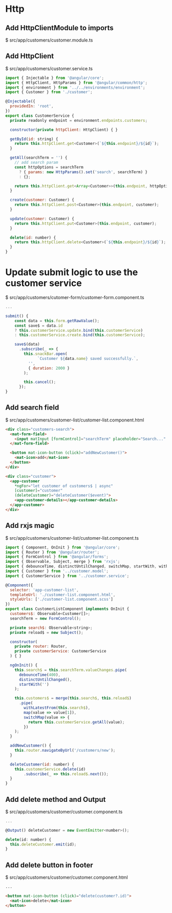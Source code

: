 # Http
## Add HttpClientModule to imports

$ src/app/customers/customer.module.ts

## Add HttpClient

$ src/app/customers/customer.service.ts

```javascript
import { Injectable } from '@angular/core';
import { HttpClient, HttpParams } from '@angular/common/http';
import { environment } from '../../environments/environment';
import { Customer } from './customer';

@Injectable({
  providedIn: 'root',
})
export class CustomerService {
  private readonly endpoint = environment.endpoints.customers;

  constructor(private httpClient: HttpClient) { }

  getById(id: string) {
    return this.httpClient.get<Customer>(`${this.endpoint}/${id}`);
  }

  getAll(searchTerm = '') {
    // add search param
    const httpOptions = searchTerm
      ? { params: new HttpParams().set('search', searchTerm) }
      : {};

    return this.httpClient.get<Array<Customer>>(this.endpoint, httpOptions);
  }

  create(customer: Customer) {
    return this.httpClient.post<Customer>(this.endpoint, customer);
  }

  update(customer: Customer) {
    return this.httpClient.put<Customer>(this.endpoint, customer);
  }

  delete(id: number) {
    return this.httpClient.delete<Customer>(`${this.endpoint}/${id}`);
  }
}
```

# Update submit logic to use the customer service

$ src/app/customers/cutomer-form/customer-form.component.ts

```javascript
...

submit() {
    const data = this.form.getRawValue();
    const save$ = data.id
    ? this.customerService.update.bind(this.customerService)
    : this.customerService.create.bind(this.customerService);

    save$(data)
      .subscribe(_ => {
        this.snackBar.open(
		      `Customer ${data.name} saved successfully.`,
          '',
          { duration: 2000 }
        );

        this.cancel();
      });
}
```

## Add search field

$ src/app/customers/customer-list/customer-list.component.html

```html
<div class="customers-search">
  <mat-form-field>
    <input matInput [formControl]="searchTerm" placeholder="Search..." />
  </mat-form-field>

  <button mat-icon-button (click)="addNewCustomer()">
    <mat-icon>add</mat-icon>
  </button>
</div>

<div class="customer">
  <app-customer
    *ngFor="let customer of customers$ | async"
    [customer]="customer"
    (deleteCustomer)="deleteCustomer($event)">
    <app-customer-details></app-customer-details>
  </app-customer>
</div>
```

## Add rxjs magic

$ src/app/customers/customer-list/customer-list.component.ts

```javascript
import { Component, OnInit } from '@angular/core';
import { Router } from '@angular/router';
import { FormControl } from '@angular/forms';
import { Observable, Subject, merge } from 'rxjs';
import { debounceTime, distinctUntilChanged, switchMap, startWith, withLatestFrom, map } from 'rxjs/operators';
import { Customer } from '../customer.model';
import { CustomerService } from '../customer.service';

@Component({
  selector: 'app-customer-list',
  templateUrl: './customer-list.component.html',
  styleUrls: ['./customer-list.component.scss']
})
export class CustomerListComponent implements OnInit {
  customers$: Observable<Customer[]>;
  searchTerm = new FormControl();

  private search$: Observable<string>;
  private reload$ = new Subject();

  constructor(
    private router: Router,
    private customerService: CustomerService
  ) { }

  ngOnInit() {
    this.search$ = this.searchTerm.valueChanges.pipe(
      debounceTime(400),
      distinctUntilChanged(),
      startWith('')
    );

    this.customers$ = merge(this.search$, this.reload$)
      .pipe(
        withLatestFrom(this.search$),
        map(value => value[1]),
        switchMap(value => {
          return this.customerService.getAll(value);
        })
    );
  }

  addNewCustomer() {
    this.router.navigateByUrl('/customers/new');
  }

  deleteCustomer(id: number) {
    this.customerService.delete(id)
	    .subscribe(_ => this.reload$.next());
  }
}
```

## Add delete method and Output

$ src/app/customers/customer/customer.component.ts

```javascript
...

@Output() deleteCustomer = new EventEmitter<number>();

delete(id: number) {
  this.deleteCustomer.emit(id);
}
```

## Add delete button in footer

$ src/app/customers/customer/customer.component.html

```html
...

<button mat-icon-button (click)="delete(customer?.id)">
  <mat-icon>delete</mat-icon>
</button>
```
